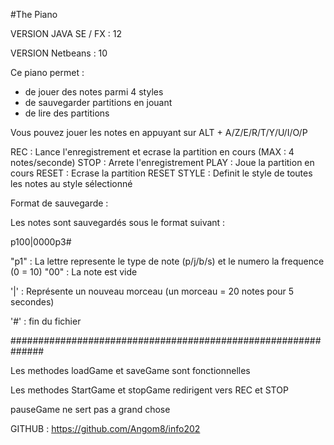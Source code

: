 #The Piano

VERSION JAVA SE / FX : 12

VERSION Netbeans : 10

Ce piano permet :

- de jouer des notes parmi 4 styles
- de sauvegarder partitions en jouant
- de lire des partitions

Vous pouvez jouer les notes en appuyant sur ALT + A/Z/E/R/T/Y/U/I/O/P

REC : Lance l'enregistrement et ecrase la partition en cours (MAX : 4 notes/seconde)
STOP : Arrete l'enregistrement
PLAY : Joue la partition en cours
RESET : Ecrase la partition
RESET STYLE : Definit le style de toutes les notes au style sélectionné

Format de sauvegarde :

Les notes sont sauvegardés sous le format suivant :

p100|0000p3#

"p1" : La lettre represente le type de note (p/j/b/s) et le numero la frequence (0 = 10)
"00" : La note est vide

'|' : Représente un nouveau morceau (un morceau = 20 notes pour 5 secondes)

'#' : fin du fichier


##############################################################

Les methodes loadGame et saveGame sont fonctionnelles

Les methodes StartGame et stopGame redirigent vers REC et STOP

pauseGame ne sert pas a grand chose

GITHUB : https://github.com/Angom8/info202
